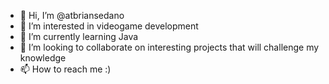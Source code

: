 - 👋 Hi, I’m @atbriansedano
- 👀 I’m interested in videogame development
- 🌱 I’m currently learning Java 
- 💞️ I’m looking to collaborate on interesting projects that will challenge my knowledge
- 📫 How to reach me :)

<!---
atbriansedano/atbriansedano is a ✨ special ✨ repository because its `README.md` (this file) appears on your GitHub profile.
You can click the Preview link to take a look at your changes.
--->
